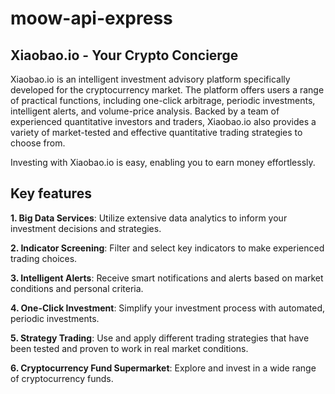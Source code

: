 # moow-api-express

## Xiaobao.io - Your Crypto Concierge

Xiaobao.io is an intelligent investment advisory platform specifically developed for the cryptocurrency market. The platform offers users a range of practical functions, including one-click arbitrage, periodic investments, intelligent alerts, and volume-price analysis. Backed by a team of experienced quantitative investors and traders, Xiaobao.io also provides a variety of market-tested and effective quantitative trading strategies to choose from.

Investing with Xiaobao.io is easy, enabling you to earn money effortlessly.

## Key features

**1. Big Data Services**: Utilize extensive data analytics to inform your investment decisions and strategies.

**2. Indicator Screening**: Filter and select key indicators to make experienced trading choices.

**3. Intelligent Alerts**: Receive smart notifications and alerts based on market conditions and personal criteria.

**4. One-Click Investment**: Simplify your investment process with automated, periodic investments.

**5. Strategy Trading**: Use and apply different trading strategies that have been tested and proven to work in real market conditions.

**6. Cryptocurrency Fund Supermarket**: Explore and invest in a wide range of cryptocurrency funds.